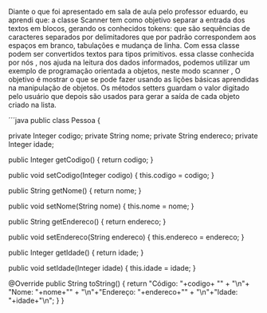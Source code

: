Diante o que foi apresentado em sala de aula pelo professor eduardo, eu aprendi que:
a classe Scanner tem como objetivo separar a entrada dos textos em blocos,
 gerando os conhecidos tokens:
 que são sequências de caracteres separados por delimitadores que por padrão correspondem aos espaços em branco, tabulações e mudança de linha.
 Com essa classe podem ser convertidos textos para tipos primitivos.
 essa classe conhecida por nós , nos  ajuda na leitura dos dados informados, podemos utilizar um exemplo de programação orientada a objetos,
 neste modo scanner ,
 O objetivo é mostrar o que se pode fazer usando as lições básicas aprendidas na manipulação de objetos.
 Os métodos setters guardam o valor digitado pelo usuário
 que depois são usados para gerar a saída de cada objeto criado na lista.
 
 ´´´java 
 public class Pessoa {

  private Integer codigo;
  private String nome;
  private String endereco;
  private Integer idade;

  public Integer getCodigo() {
    return codigo;
  }

  public void setCodigo(Integer codigo) {
    this.codigo = codigo;
  }

  public String getNome() {
    return nome;
  }

  public void setNome(String nome) {
    this.nome = nome;
  }

  public String getEndereco() {
    return endereco;
  }

  public void setEndereco(String endereco) {
    this.endereco = endereco;
  }

  public Integer getIdade() {
    return idade;
  }

  public void setIdade(Integer idade) {
    this.idade = idade;
  }

  @Override
  public String toString() {
    return "Código: "+codigo+ "" +
            "\n"+ "Nome: "+nome+"" +
                "\n"+"Endereço: "+endereco+"" +
                    "\n"+"Idade: "+idade+"\n";
  }
}
